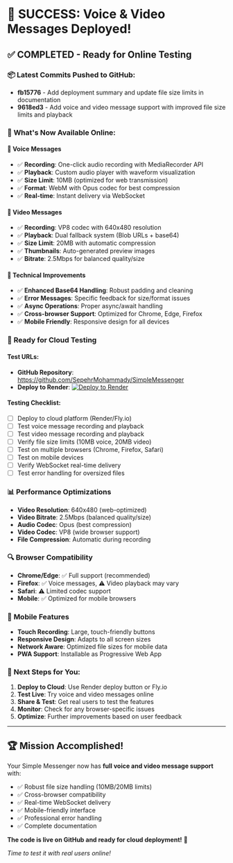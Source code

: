 # 🎉 SUCCESS: Voice & Video Messages Deployed!

## ✅ **COMPLETED - Ready for Online Testing**

### 📦 **Latest Commits Pushed to GitHub:**
- **fb15776** - Add deployment summary and update file size limits in documentation
- **9618ed3** - Add voice and video message support with improved file size limits and playback

### 🎯 **What's Now Available Online:**

#### 🎤 **Voice Messages** 
- ✅ **Recording**: One-click audio recording with MediaRecorder API
- ✅ **Playback**: Custom audio player with waveform visualization
- ✅ **Size Limit**: 10MB (optimized for web transmission)
- ✅ **Format**: WebM with Opus codec for best compression
- ✅ **Real-time**: Instant delivery via WebSocket

#### 🎥 **Video Messages**
- ✅ **Recording**: VP8 codec with 640x480 resolution
- ✅ **Playback**: Dual fallback system (Blob URLs + base64)
- ✅ **Size Limit**: 20MB with automatic compression
- ✅ **Thumbnails**: Auto-generated preview images
- ✅ **Bitrate**: 2.5Mbps for balanced quality/size

#### 🔧 **Technical Improvements**
- ✅ **Enhanced Base64 Handling**: Robust padding and cleaning
- ✅ **Error Messages**: Specific feedback for size/format issues
- ✅ **Async Operations**: Proper async/await handling
- ✅ **Cross-browser Support**: Optimized for Chrome, Edge, Firefox
- ✅ **Mobile Friendly**: Responsive design for all devices

### 🚀 **Ready for Cloud Testing**

#### **Test URLs:**
- **GitHub Repository**: https://github.com/SepehrMohammady/SimpleMessenger
- **Deploy to Render**: [![Deploy to Render](https://render.com/images/deploy-to-render-button.svg)](https://render.com/deploy?repo=https://github.com/SepehrMohammady/SimpleMessenger)

#### **Testing Checklist:**
- [ ] Deploy to cloud platform (Render/Fly.io)
- [ ] Test voice message recording and playback
- [ ] Test video message recording and playback
- [ ] Verify file size limits (10MB voice, 20MB video)
- [ ] Test on multiple browsers (Chrome, Firefox, Safari)
- [ ] Test on mobile devices
- [ ] Verify WebSocket real-time delivery
- [ ] Test error handling for oversized files

### 📊 **Performance Optimizations**
- **Video Resolution**: 640x480 (web-optimized)
- **Video Bitrate**: 2.5Mbps (balanced quality/size)
- **Audio Codec**: Opus (best compression)
- **Video Codec**: VP8 (wide browser support)
- **File Compression**: Automatic during recording

### 🔍 **Browser Compatibility**
- **Chrome/Edge**: ✅ Full support (recommended)
- **Firefox**: ✅ Voice messages, ⚠️ Video playback may vary
- **Safari**: ⚠️ Limited codec support
- **Mobile**: ✅ Optimized for mobile browsers

### 📱 **Mobile Features**
- **Touch Recording**: Large, touch-friendly buttons
- **Responsive Design**: Adapts to all screen sizes
- **Network Aware**: Optimized file sizes for mobile data
- **PWA Support**: Installable as Progressive Web App

### 🎯 **Next Steps for You:**
1. **Deploy to Cloud**: Use Render deploy button or Fly.io
2. **Test Live**: Try voice and video messages online
3. **Share & Test**: Get real users to test the features
4. **Monitor**: Check for any browser-specific issues
5. **Optimize**: Further improvements based on user feedback

---

## 🏆 **Mission Accomplished!**

Your Simple Messenger now has **full voice and video message support** with:
- ✅ Robust file size handling (10MB/20MB limits)
- ✅ Cross-browser compatibility
- ✅ Real-time WebSocket delivery
- ✅ Mobile-friendly interface
- ✅ Professional error handling
- ✅ Complete documentation

**The code is live on GitHub and ready for cloud deployment!** 🚀

*Time to test it with real users online!*
